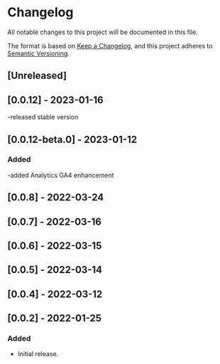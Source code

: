 # Changelog

All notable changes to this project will be documented in this file.

The format is based on [Keep a Changelog](https://keepachangelog.com/en/1.0.0/),
and this project adheres to [Semantic Versioning](https://semver.org/spec/v2.0.0.html).

## [Unreleased]

## [0.0.12] - 2023-01-16
-released stable version

## [0.0.12-beta.0] - 2023-01-12
### Added
-added Analytics GA4 enhancement

## [0.0.8] - 2022-03-24

## [0.0.7] - 2022-03-16

## [0.0.6] - 2022-03-15

## [0.0.5] - 2022-03-14

## [0.0.4] - 2022-03-12

## [0.0.2] - 2022-01-25

### Added
- Initial release.
